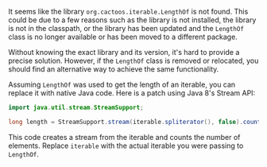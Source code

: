 It seems like the library `org.cactoos.iterable.LengthOf` is not found. This could be due to a few reasons such as the library is not installed, the library is not in the classpath, or the library has been updated and the `LengthOf` class is no longer available or has been moved to a different package.

Without knowing the exact library and its version, it's hard to provide a precise solution. However, if the `LengthOf` class is removed or relocated, you should find an alternative way to achieve the same functionality.

Assuming `LengthOf` was used to get the length of an iterable, you can replace it with native Java code. Here is a patch using Java 8's Stream API:

```java
import java.util.stream.StreamSupport;

long length = StreamSupport.stream(iterable.spliterator(), false).count();
```

This code creates a stream from the iterable and counts the number of elements. Replace `iterable` with the actual iterable you were passing to `LengthOf`.